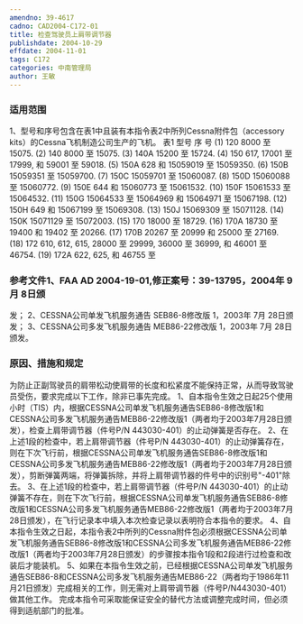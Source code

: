```yaml
---
amendno: 39-4617
cadno: CAD2004-C172-01
title: 检查驾驶员上肩带调节器
publishdate: 2004-10-29
effdate: 2004-11-01
tags: C172
categories: 中南管理局
author: 王敏
---
```


### 适用范围 
1、型号和序号包含在表1中且装有本指令表2中所列Cessna附件包（accessory kits）的Cessna飞机制造公司生产的飞机。 表1
型号  序 号
(1) 120  8000 至 15075.
(2) 140  8000 至 15075.
(3) 140A  15200 至 15724.
(4) 150  617, 17001 至 17999, 和 59001 至 59018.
(5) 150A  628 和 15059019 至 15059350.
(6) 150B  15059351 至 15059700.
(7) 150C  15059701 至 15060087.
(8) 150D  15060088 至 15060772.
(9) 150E  644 和 15060773 至 15061532.
(10) 150F  15061533 至 15064532.
(11) 150G  15064533 至 15064969 和 15064971 至 15067198.
(12) 150H  649 和 15067199 至 15069308.
(13) 150J  15069309 至 15071128.
(14) 150K  15071129 至 15072003.
(15) 170  18000 至 18729.
(16) 170A  18730 至 19400 和 19402 至 20266.
(17) 170B  20267 至 20999 和 25000 至 27169.
(18) 172  610, 612, 615, 28000 至 29999, 36000 至 36999, 和 46001 至 46754.
(19) 172A  622, 625, 和 46755 至

<!--more-->
### 参考文件1、FAA AD 2004-19-01,修正案号：39-13795，2004年 9月 8日颁
发；
 2、CESSNA公司单发飞机服务通告 SEB86-8修改版 1，2003年 7月 28日颁发；
 3、CESSNA公司多发飞机服务通告 MEB86-22修改版 1，2003年 7月 28日颁发。

### 原因、措施和规定 
为防止正副驾驶员的肩带松动使肩带的长度和松紧度不能保持正常，从而导致驾驶员受伤，要求完成以下工作，除非已事先完成。 
    1、自本指令生效之日起25个使用小时（TIS）内，根据CESSNA公司单发飞机服务通告SEB86-8修改版1和CESSNA公司多发飞机服务通告MEB86-22修改版1（两者均于2003年7月28日颁发），检查上肩带调节器（件号P/N 443030-401）的止动弹簧是否存在。 
    2、在上述1段的检查中，若上肩带调节器（件号P/N 443030-401）的止动弹簧存在，则在下次飞行前，根据CESSNA公司单发飞机服务通告SEB86-8修改版1和CESSNA公司多发飞机服务通告MEB86-22修改版1（两者均于2003年7月28日颁发），剪断弹簧两端，将弹簧拆除，并将上肩带调节器的件号中的识别号"-401"除去。 
    3、在上述1段的检查中，若上肩带调节器（件号P/N 443030-401）的止动弹簧不存在，则在下次飞行前，根据CESSNA公司单发飞机服务通告SEB86-8修改版1和CESSNA公司多发飞机服务通告MEB86-22修改版1（两者均于2003年7月28日颁发），在飞行记录本中填入本次检查记录以表明符合本指令的要求。 
    4、自本指令生效之日起，本指令表2中所列的Cessna附件包必须根据CESSNA公司单发飞机服务通告SEB86-8修改版1和CESSNA公司多发飞机服务通告MEB86-22修改版1（两者均于2003年7月28日颁发）的步骤按本指令1段和2段进行过检查和改装后才能装机。 
    5、如果在本指令生效之前，已经根据CESSNA公司单发飞机服务通告SEB86-8和CESSNA公司多发飞机服务通告MEB86-22（两者均于1986年11月21日颁发）完成相关的工作，则无需对上肩带调节器（件号P/N443030-401）做其他工作。 
完成本指令可采取能保证安全的替代方法或调整完成时间，但必须得到适航部门的批准。
